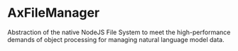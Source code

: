 # AxFileManager
Abstraction of the native NodeJS File System to meet the high-performance demands of object processing for managing natural language model data.
